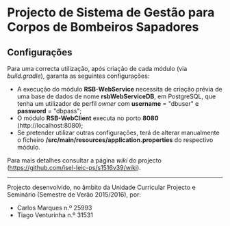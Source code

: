**Projecto de Sistema de Gestão para Corpos de Bombeiros Sapadores**
====================================================================

Configurações
---

Para uma correcta utilização, após criação de cada módulo (via *build.gradle*), garanta as seguintes configurações:

- A execução do módulo **RSB-WebService** necessita de criação prévia de uma base de dados de nome **rsbWebServiceDB**, em PostgreSQL, que tenha um utilizador de perfil *owner* com **username** = "dbuser" e **password** = "dbpass";
- O módulo **RSB-WebClient** executa no porto **8080** (http://localhost:8080);
- Se pretender utilizar outras configurações, terá de alterar manualmente o ficheiro **/src/main/resources/application.properties** do respectivo módulo.

Para mais detalhes consultar a página *wiki* do projecto (https://github.com/isel-leic-ps/s1516v39/wiki).

___

Projecto desenvolvido, no âmbito da Unidade Curricular Projecto e Seminário (Semestre de Verão 2015/2016), por:
- Carlos Marques n.º 25993
- Tiago Venturinha n.º 31531
 

